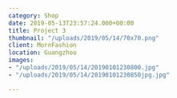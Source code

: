 ```yaml
---
category: Shop
date: 2019-05-13T23:57:24.000+00:00
title: Project 3
thumbnail: "/uploads/2019/05/14/70x70.png"
client: MornFashion
location: Guangzhou
images:
- "/uploads/2019/05/14/20190101230800.jpg"
- "/uploads/2019/05/14/20190101230850jpg.jpg"

---
```

